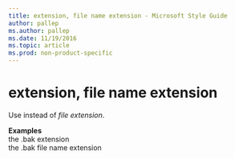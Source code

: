 ```yaml
---
title: extension, file name extension - Microsoft Style Guide
author: pallep
ms.author: pallep
ms.date: 11/19/2016
ms.topic: article
ms.prod: non-product-specific
---
```


# extension, file name extension

Use instead of *file extension*. 

**Examples**  
the .bak extension  
the .bak file name extension
